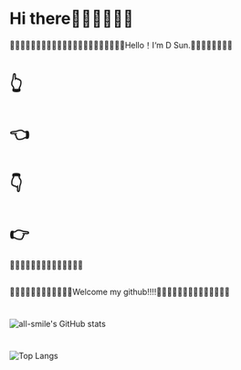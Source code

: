 # Hi there🤖👺👿👹🤠🤡
🙎‍♂️🙆‍♂️💁‍♂️🙇‍♂️🤷‍♂️💇‍♂️🤹‍♂️🙅‍♂️🧏‍♂️🙋‍♂️🤦‍♂️Hello！I‘m D Sun.🤺🤺🤺🤺🤺🤺🤺🤺
#####
  #                                                                                                                      👆
#                                                                                                                     👈 
 #                                                                                                                         👇
 # 👉
 
🙈🙈🙈🙈🙈🙈🙈🙈🙈🙈🙈🙈🙈🙈
##
👏👏👏👏👏👏👏👏👏👏👏👏Welcome my github!!!!👏👏👏👏👏👏👏👏👏👏👏👏👏👏                                        
#
![all-smile's GitHub stats](https://github-readme-stats.vercel.app/api?username=Ter-hash&show_icons=true&theme=tokyonight)
###
#
#
![Top Langs](https://github-readme-stats.vercel.app/api/top-langs/?username=Ter-hash&layout=compact&theme=tokyonight)
 
